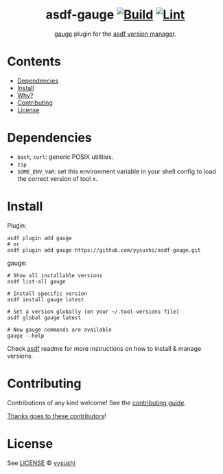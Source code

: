 <div align="center">

# asdf-gauge [![Build](https://github.com/yysushi/asdf-gauge/actions/workflows/build.yml/badge.svg)](https://github.com/yysushi/asdf-gauge/actions/workflows/build.yml) [![Lint](https://github.com/yysushi/asdf-gauge/actions/workflows/lint.yml/badge.svg)](https://github.com/yysushi/asdf-gauge/actions/workflows/lint.yml)


[gauge](https://docs.gauge.org/) plugin for the [asdf version manager](https://asdf-vm.com).

</div>

# Contents

- [Dependencies](#dependencies)
- [Install](#install)
- [Why?](#why)
- [Contributing](#contributing)
- [License](#license)

# Dependencies

- `bash`, `curl`: generic POSIX utilities.
- `zip`
- `SOME_ENV_VAR`: set this environment variable in your shell config to load the correct version of tool x.

# Install

Plugin:

```shell
asdf plugin add gauge
# or
asdf plugin add gauge https://github.com/yysushi/asdf-gauge.git
```

gauge:

```shell
# Show all installable versions
asdf list-all gauge

# Install specific version
asdf install gauge latest

# Set a version globally (on your ~/.tool-versions file)
asdf global gauge latest

# Now gauge commands are available
gauge --help
```

Check [asdf](https://github.com/asdf-vm/asdf) readme for more instructions on how to
install & manage versions.

# Contributing

Contributions of any kind welcome! See the [contributing guide](contributing.md).

[Thanks goes to these contributors](https://github.com/yysushi/asdf-gauge/graphs/contributors)!

# License

See [LICENSE](LICENSE) © [yysushi](https://github.com/yysushi/)
